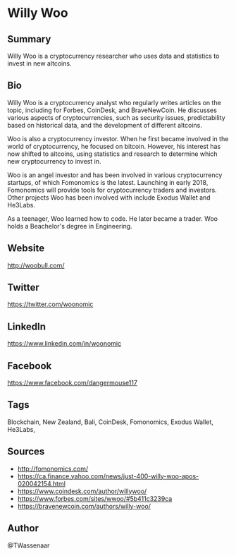 # Willy Woo

## Summary

Willy Woo is a cryptocurrency researcher who uses data and statistics to invest in new altcoins.

## Bio

Willy Woo is a cryptocurrency analyst who regularly writes articles on the topic, including for Forbes, CoinDesk, and BraveNewCoin. He discusses various aspects of cryptocurrencies, such as security issues, predictability based on historical data, and the development of different altcoins. 

Woo is also a cryptocurrency investor. When he first became involved in the world of cryptocurrency, he focused on bitcoin. However, his interest has now shifted to altcoins, using statistics and research to determine which new cryptocurrency to invest in. 

Woo is an angel investor and has been involved in various cryptocurrency startups, of which Fomonomics is the latest. Launching in early 2018, Fomonomics will provide tools for cryptocurrency traders and investors. Other projects Woo has been involved with include Exodus Wallet and He3Labs. 

As a teenager, Woo learned how to code. He later became a trader. Woo holds a Beachelor's degree in Engineering.

## Website 
http://woobull.com/

## Twitter 
https://twitter.com/woonomic

## LinkedIn 
https://www.linkedin.com/in/woonomic

## Facebook 
https://www.facebook.com/dangermouse117

## Tags
Blockchain, New Zealand, Bali, CoinDesk, Fomonomics, Exodus Wallet, He3Labs,

## Sources 
- http://fomonomics.com/ 
- https://ca.finance.yahoo.com/news/just-400-willy-woo-apos-020042154.html 
- https://www.coindesk.com/author/willywoo/ 
- https://www.forbes.com/sites/wwoo/#5b411c3239ca 
- https://bravenewcoin.com/authors/willy-woo/

## Author
@TWassenaar
